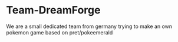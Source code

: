 # Team-DreamForge
We are a small dedicated team from germany trying to make an own pokemon game based on pret/pokeemerald
